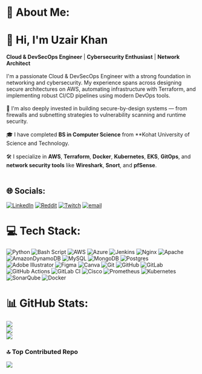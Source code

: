 # 💫 About Me:
# 👋 Hi, I'm Uzair Khan<br>
**Cloud & DevSecOps Engineer** | **Cybersecurity Enthusiast** | **Network Architect**<br><br>
I'm a passionate Cloud & DevSecOps Engineer with a strong foundation in networking and cybersecurity. My experience spans across designing secure architectures on AWS, automating infrastructure with Terraform, and implementing robust CI/CD pipelines using modern DevOps tools.<br><br>🔐 I'm also deeply invested in building secure-by-design systems — from firewalls and subnetting strategies to vulnerability scanning and runtime security.<br><br>🎓 I have completed **BS in Computer Science** from **Kohat University of Science and Technology.<br><br>🛠 I specialize in **AWS**, **Terraform**, **Docker**, **Kubernetes**, **EKS**, **GitOps**, and **network security tools** like **Wireshark**, **Snort**, and **pfSense**.<br><br>


## 🌐 Socials:
[![LinkedIn](https://img.shields.io/badge/LinkedIn-%230077B5.svg?logo=linkedin&logoColor=white)](https://linkedin.com/in/iam-uzairkhan) [![Reddit](https://img.shields.io/badge/Reddit-%23FF4500.svg?logo=Reddit&logoColor=white)](https://reddit.com/user/FantumUxheri) [![Twitch](https://img.shields.io/badge/Twitch-%239146FF.svg?logo=Twitch&logoColor=white)](https://twitch.tv/thefantumgamer) [![email](https://img.shields.io/badge/Email-D14836?logo=gmail&logoColor=white)](mailto:uzairikhan2k2@gmail.com) 

# 💻 Tech Stack:
![Python](https://img.shields.io/badge/python-3670A0?style=for-the-badge&logo=python&logoColor=ffdd54) ![Bash Script](https://img.shields.io/badge/bash_script-%23121011.svg?style=for-the-badge&logo=gnu-bash&logoColor=white) ![AWS](https://img.shields.io/badge/AWS-%23FF9900.svg?style=for-the-badge&logo=amazon-aws&logoColor=white) ![Azure](https://img.shields.io/badge/azure-%230072C6.svg?style=for-the-badge&logo=microsoftazure&logoColor=white) ![Jenkins](https://img.shields.io/badge/jenkins-%232C5263.svg?style=for-the-badge&logo=jenkins&logoColor=white) ![Nginx](https://img.shields.io/badge/nginx-%23009639.svg?style=for-the-badge&logo=nginx&logoColor=white) ![Apache](https://img.shields.io/badge/apache-%23D42029.svg?style=for-the-badge&logo=apache&logoColor=white) ![AmazonDynamoDB](https://img.shields.io/badge/Amazon%20DynamoDB-4053D6?style=for-the-badge&logo=Amazon%20DynamoDB&logoColor=white) ![MySQL](https://img.shields.io/badge/mysql-4479A1.svg?style=for-the-badge&logo=mysql&logoColor=white) ![MongoDB](https://img.shields.io/badge/MongoDB-%234ea94b.svg?style=for-the-badge&logo=mongodb&logoColor=white) ![Postgres](https://img.shields.io/badge/postgres-%23316192.svg?style=for-the-badge&logo=postgresql&logoColor=white) ![Adobe Illustrator](https://img.shields.io/badge/adobe%20illustrator-%23FF9A00.svg?style=for-the-badge&logo=adobe%20illustrator&logoColor=white) ![Figma](https://img.shields.io/badge/figma-%23F24E1E.svg?style=for-the-badge&logo=figma&logoColor=white) ![Canva](https://img.shields.io/badge/Canva-%2300C4CC.svg?style=for-the-badge&logo=Canva&logoColor=white) ![Git](https://img.shields.io/badge/git-%23F05033.svg?style=for-the-badge&logo=git&logoColor=white) ![GitHub](https://img.shields.io/badge/github-%23121011.svg?style=for-the-badge&logo=github&logoColor=white) ![GitLab](https://img.shields.io/badge/gitlab-%23181717.svg?style=for-the-badge&logo=gitlab&logoColor=white) ![GitHub Actions](https://img.shields.io/badge/github%20actions-%232671E5.svg?style=for-the-badge&logo=githubactions&logoColor=white) ![GitLab CI](https://img.shields.io/badge/gitlab%20CI-%23181717.svg?style=for-the-badge&logo=gitlab&logoColor=white) ![Cisco](https://img.shields.io/badge/cisco-%23049fd9.svg?style=for-the-badge&logo=cisco&logoColor=black) ![Prometheus](https://img.shields.io/badge/Prometheus-E6522C?style=for-the-badge&logo=Prometheus&logoColor=white) ![Kubernetes](https://img.shields.io/badge/kubernetes-%23326ce5.svg?style=for-the-badge&logo=kubernetes&logoColor=white) ![SonarQube](https://img.shields.io/badge/SonarQube-black?style=for-the-badge&logo=sonarqube&logoColor=4E9BCD) ![Docker](https://img.shields.io/badge/docker-%230db7ed.svg?style=for-the-badge&logo=docker&logoColor=white)
# 📊 GitHub Stats:
![](https://github-readme-stats.vercel.app/api?username=UXHERI&theme=dark&hide_border=false&include_all_commits=false&count_private=false)<br/>
![](https://nirzak-streak-stats.vercel.app/?user=UXHERI&theme=dark&hide_border=false)<br/>
![](https://github-readme-stats.vercel.app/api/top-langs/?username=UXHERI&theme=dark&hide_border=false&include_all_commits=false&count_private=false&layout=compact)

### 🔝 Top Contributed Repo
![](https://github-contributor-stats.vercel.app/api?username=UXHERI&limit=5&theme=dark&combine_all_yearly_contributions=true)

<!-- Proudly created with GPRM ( https://gprm.itsvg.in ) -->
